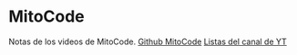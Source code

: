 # MitoCode

Notas de los videos de MitoCode.
[Github MitoCode](https://github.com/mitocode21)
[Listas del canal de YT](https://www.youtube.com/c/MitoCode/playlists)